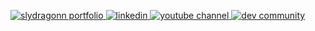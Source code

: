 <p>
  <a href="https://slydragonn.site">
    <img alt="slydragonn portfolio" title="My Portfolio" src="https://custom-icon-badges.demolab.com/badge/my--website-white.svg?logo=sly-portfolio"/>
  </a>
  <a href="https://www.linkedin.com/in/alejolg/">
    <img alt="linkedin" title="Linkedin" src="https://custom-icon-badges.demolab.com/badge/alejolg-blue.svg?logo=linkedin"/>
  </a>
  <a href="https://www.youtube.com/@slydragonn">
    <img alt="youtube channel" title="Youtube" src="https://custom-icon-badges.demolab.com/badge/@slydragonn-red.svg?logo=slyyoutube&logoColor=white"/>
  </a>
  <a href="https://dev.to/slydragonn">
    <img alt="dev community" title="DEV" src="https://custom-icon-badges.demolab.com/badge/slydragonn-black.svg?logo=devdotto"/>
  </a>
</p>
